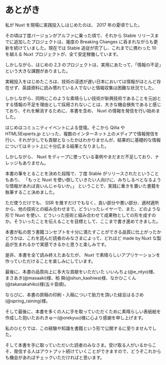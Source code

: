 # あとがき

私が Nuxt を現場に実践投入しはじめたのは、 2017 年の夏頃でした。

その頃は丁度バージョンがアルファに乗った頃で、それから Stable リリースまでに追加したプロジェクトは、幾度の Breaking Changes に呑まれながらも更新を続けていました。現在では Stable 追従が完了し、これまでに携わった 10 を越える Nuxt プロジェクトが、全て安定稼働しています。

しかしながら、はじめの 2,3 のプロジェクトは、実用にあたって、「情報の不足」という大きな課題がありました。

実戦投入をはじめたころは、技術の浸透が遅い日本においては情報がほとんど存在せず、英語資料に読み慣れている人でないと情報収集は困難な状況でした。

しかしながら、同時にこのような素晴らしい技術が新興技術であることを元凶とする情報の不足を理由として採用されないことは、大きな機会損失であると感じており、それを解消するために、本書を含め、 Nuxt の情報を発信を行い始めました。

はじめはコミュニティイベントによる登壇。そこから Qiita や HTML5Experts.jp といった、複数のインターネット上のメディアで情報発信を行い、それが少しでも貢献となったかはわかりませんが、結果的に基礎的な情報についてはネット上に十分広まる結果となりました。

しかしながら、 Nuxt をディープに使っている事例やまだまだ不足しており、ナレッジもありません。

本書の筆をとることを決めた段階で、丁度 Stable がリリースされたということもあり、 「もっと Nuxt を使い倒していきたい人向けに、みちしるべとなるような情報があれば良いんじゃないか。」 ということで、実践に重きを置いた書籍を執筆すること決めました。

ただ使うだけでも、 SSR を推すだけでもなく、良い部分や悪い部分、適材適所から、他の技術との組み合わせまで。どういったレイヤーで、また、どのような形で Nuxt を使い、どういった技術と組み合わせて成果物としての形を成すのか。そういったことを伝えることを目標として、ここまで書き進めてきました。

本書が私の思う書籍コンセプトを十分に満たすことができる品質に仕上がったかどうかは、これを読んだ読者のみなさまによって、どれほど made by Nuxt な製品が生まれるかで実感できるかと思うと楽しみです。

是非、本書を全て読み終えたあなたが、 Nuxt で素晴らしいアプリケーションを作っていただけることを楽しみにしています。

最後に、本書の品質向上に多大な貢献をいただいた いいんちょ(@e_ntyo)様、まさあき(@masaaki)様、柏 舜(@shun_kashiwa)様、なかひこくん(@takanakahiko)様(五十音順)。

ならびに、本書の原稿の印刷・入稿について助力を頂いた緑豆はるさめ(@spring_raining)様。

そして最後に、本書を多くの人に手を取っていただくために素晴らしい表紙絵を作成した抱いたおれきゅー(@orekyuu)様に心より感謝を申し上げます。

私のひとりでは、この経験や知識を書籍という形で公開するに至りませんでした。

そして本書を手に取っていただいた読者のみなさま。受け取る人がいるからこそ、発信する人はアウトプット続けていくことができますので、どうぞこれからも機会があればチェックいただければと思います。
